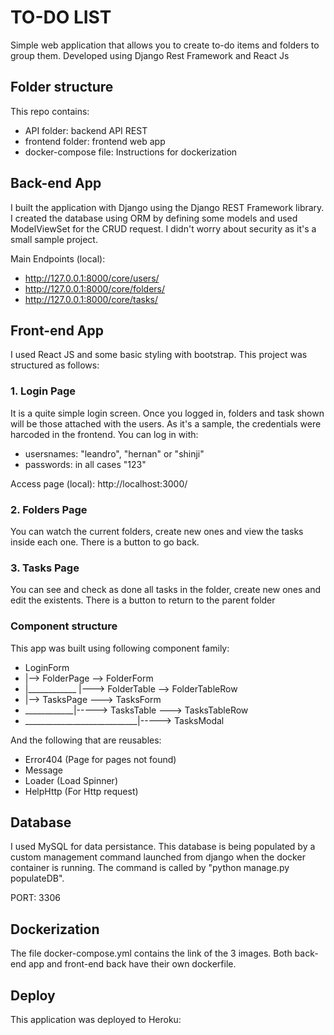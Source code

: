 # TO-DO LIST

Simple web application that allows you to create to-do items and folders to group them. Developed using Django Rest Framework and React Js

## Folder structure

This repo contains:
* API folder: backend API REST
* frontend folder: frontend web app
* docker-compose file: Instructions for dockerization

## Back-end App

I built the application with Django using the Django REST Framework library. I created the database using ORM by defining some models and used ModelViewSet for the CRUD request.
I didn't worry about security as it's a small sample project.

Main Endpoints (local):
* http://127.0.0.1:8000/core/users/
* http://127.0.0.1:8000/core/folders/
* http://127.0.0.1:8000/core/tasks/


## Front-end App

I used React JS and some basic styling with bootstrap. This project was structured as follows:

### 1. Login Page

It is a quite simple login screen. Once you logged in, folders and task shown will be those attached with the users. As it's a sample, the credentials were harcoded in the frontend. You can log in with:

- usersnames: "leandro", "hernan" or "shinji" 
- passwords: in all cases "123"

Access page (local):
http://localhost:3000/


### 2. Folders Page

You can watch the current folders, create new ones and view the tasks inside each one. There is a button to go back.


### 3. Tasks Page

You can see and check as done all tasks in the folder, create new ones and edit the existents. There is a button to return to the parent folder

### Component structure

This app was built using following component family:

* LoginForm
* |--> FolderPage --> FolderForm
* |____________ |---> FolderTable --> FolderTableRow
* |--> TasksPage ---> TasksForm
* ____________|-----> TasksTable ---> TasksTableRow
* ____________________________|-----> TasksModal

And the following that are reusables:

* Error404 (Page for pages not found)
* Message
* Loader   (Load Spinner)
* HelpHttp (For Http request)


## Database

I used MySQL for data persistance. This database is being populated by a custom management command launched from django when the docker container is running. The command is called by "python manage.py populateDB".

PORT: 3306

## Dockerization

The file docker-compose.yml contains the link of the 3 images. Both back-end app and front-end back have their own dockerfile.

## Deploy

This application was deployed to Heroku:
